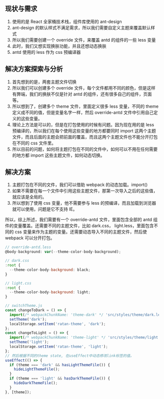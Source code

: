 ## 现状与需求

1. 使用的是 React 全家桶技术栈，组件库使用的 ant-design
2. ant-design 的默认样式不满足需求，所以我们需要自定义主题来覆盖默认样式
3. 所以我们需要创建一个 override 文件，来覆盖 antd 的组件的一些 less 变量
4. 此时，我们又想实现换肤功能，并且还想动态换肤
5. antd 使用的 less 作为 css 预编译器

## 解决方案探索与分析

1. 首先想到的是，两套主题文件切换
2. 所以我们可以创建多个 override 文件，每个文件都用不同的颜色，但是这样有弊端，我们的换肤不仅是针对 antd 的组件，还有很多自己的组件，页面等。
3. 所以想到了，创建多个 theme 文件，里面定义很多 less 变量，不同的 theme 定义成不同的值，但是变量名字一样，然后 override-antd 文件中引用自己定义的这些变量。
4. 理论上方法是可以的，但是在打包使用的时候有问题。因为现在用的是 less 预编译的，所以我们在每个使用这些变量的地方都要同时 import 这两个主题文件，而且后面的主题会把前面的覆盖，而且这两个主题文件也不能分开打包在不同的 css 文件里。
5. 所以目前的问题，如何将主题打包在不同的文件中，如何可以不用在任何需要的地方都 import 这些主题文件，如何动态切换。

## 解决方案

1. 主题打包在不同的文件，我们可以借助 webpack 的动态加载。import()
2. 如果不需要在每一个文件中引用这些主题文件，那第一次导入之后的这些值，就应该是全局的。
3. 所以想到了使用 css 变量，他不需要参与 less 的预编译，而且加载到浏览器就可以使用，问题是它不支持 IE。

所以，综上所述，我们需要有一个 override-antd 文件，里面包含全部的 antd 组件的变量覆盖。还需要不同的主题文件，比如 dark.css， light.less，里面包含不同的 css 变量来作为主题的变量。还需要动态导入不同的主题文件，然后使 webpack 可以分开打包。

```js
// override-antd.less
@body-background: var(--theme-color-body-background);

// dark.css
:root {
  --theme-color-body-background: black;
}

// light.css
:root {
  --theme-color-body-background: light;
}

// switchTheme.js
const changeToDark = () => {
  import(/* webpackChunkName: 'theme-dark' */ 'src/styles/theme/dark.less');
  setTheme('dark');
  localStorage.setItem('ratan-theme', 'dark');
};
const changeToLight = () => {
  import(/* webpackChunkName: 'theme-light' */ 'src/styles/theme/light.less');
  setTheme('light');
  localStorage.setItem('ratan-theme', 'light');
};
// 然后根据不同的theme state, 在useEffect中动态修改link标签的值。
useEffect(() => {
  if (theme === 'dark' && hasLightThemeFile()) {
    hideLightThemeFile();
  }
  if (theme === 'light' && hasDarkThemeFile()) {
    hideDarkThemeFile();
  }
}, [theme]);
```
